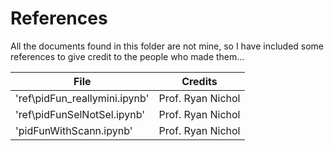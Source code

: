 # References

All the documents found in this folder are not mine, so I have included some references to give credit to the people who made them...


| File                          | Credits                   | 
| ----------------------------- | ------------------------- |
| 'ref\pidFun_reallymini.ipynb' | Prof. Ryan Nichol         |
| 'ref\pidFunSelNotSel.ipynb'   | Prof. Ryan Nichol         |
| 'pidFunWithScann.ipynb'       | Prof. Ryan Nichol         |

